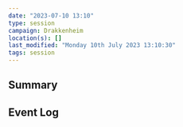 ```yaml
---
date: "2023-07-10 13:10"
type: session
campaign: Drakkenheim
location(s): []
last_modified: "Monday 10th July 2023 13:10:30"
tags: session
---
```



## Summary

## Event Log




